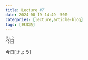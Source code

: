 ```yaml
---
title: Lecture_#7
date: 2024-08-19 14:49 -500
categories: [lecture,article-blog]
tags: [日本語]
---
```




<ruby><rb>今日<rt>きょう</ruby></rt></rb>

今日[きょう]

<script>document.addEventListener("DOMContentLoaded", function () {
    // Find all text nodes in the document
    const walker = document.createTreeWalker(document.body, NodeFilter.SHOW_TEXT, null, false);
    let node;

    while (node = walker.nextNode()) {
        // Regex to match A[B] pattern
        let regex = /([^\[\]]+)\[([^\[\]]+)\]/g;
        if (node.nodeValue.match(regex)) {
            // Replace the matching text with the desired format
            let newText = node.nodeValue.replace(regex, '<ruby><rt>$1</rt>$2</ruby>');

            // Create a temporary container for the new HTML
            let span = document.createElement('span');
            span.innerHTML = newText;

            // Replace the original text node with the new HTML
            node.parentNode.replaceChild(span, node);
        }
    }
});
</script>